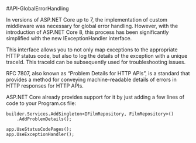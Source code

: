 #API-GlobalErrorHandling

In versions of ASP.NET Core up to 7, the implementation of custom middleware was necessary for global error handling. 
However, with the introduction of ASP.NET Core 8, this process has been significantly simplified with the new IExceptionHandler interface.

This interface allows you to not only map exceptions to the appropriate HTTP status code, but also to log the details of the exception with a unique traceId. 
This traceId can be subsequently used for troubleshooting issues.


RFC 7807, also known as “Problem Details for HTTP APIs”, is a standard that provides a method for conveying machine-readable details of errors in HTTP responses for HTTP APIs.

 ASP.NET Core already provides support for it by just adding a few lines of code to your Program.cs file:
 
```
builder.Services.AddSingleton<IFilmRepository, FilmRepository>()
    .AddProblemDetails();

app.UseStatusCodePages();
app.UseExceptionHandler();

```
